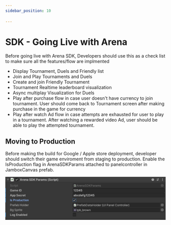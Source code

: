 ```yaml
---
sidebar_position: 10

---
```


# SDK - Going Live with Arena

Before going live with Arena SDK, Developers should use this as a check list to make sure all the features/flow are implmented

- Display Tournament, Duels and Friendly list
- Join and Play Tournaments and Duels
- Create and join Friendly Tournament
- Tournament Realtime leaderboard visualization
- Async multiplay Visualization for Duels
- Play after purchase flow in case user doesn't have currency to join tournament. User should come back to Tournament screen after making purchase in the game for currency
- Play after watch Ad flow in case attempts are exhausted for user to play in a tournament. After watching a rewarded video Ad, user should be able to play the attempted tournament.


## Moving to Production

Before making the build for Google / Apple store deployment, developer should switch their game enviroment from staging to production.
Enable the IsProduction flag in ArenaSDKParams attached to panelcontroller in JamboxCanvas prefab.

![image](../../static/img/toproduction.png)
